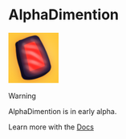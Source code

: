 # AlphaDimention
![AlphaDimention](icon.png)

> [!WARNING]
> AlphaDimention is in early alpha.

Learn more with the [Docs](https://artelephantb.gitbook.io/alphadimention/)
